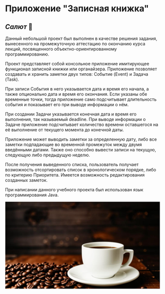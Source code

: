 # Приложение "Записная книжка"

## _Салют_ 🖖

Данный небольшой проект был выполнен в качестве решения задания, вынесенного на промежуточную аттестацию
по окончанию курса лекций, посвященного объектно-ориентированному программированию.

Проект представляет собой консольное приложение имитирующее функционал записной книжки или органайзера.
Приложение позволяет создавать и хранить заметки двух типов: Событие (Event) и Задача (Task).

При записи События в него указывается дата и время его начала, а также опционально дата и время его окончания.
Если указаны обе временные точки, тогда приложение само подсчитывает длительность события и показывает его
при выводе информации о нём.

При создании Задачи указывается конечная дата и время его выполнения,
так называемый deadline. При выводе информации о Задаче приложение подсчитывает количество времени оставшегося 
на её выполнение от текущего момента до конечной даты.

Приложение может выводить заметки за определенную дату,
либо все заметки подпадающие во временной промежуток между двумя введёнными датами.
Также оно способно вывести записи
на текущую, следующую либо предыдущую неделю.

После получения выведенного списка, пользователь получает возможность отсортировать список
в хронологическом порядке, либо по критерию Приоритета. Имеется возможность редактирования созданных заметок.

При написании данного учебного проекта был использован язык программирования Java.

![picture_of_coffee](pic.png)
